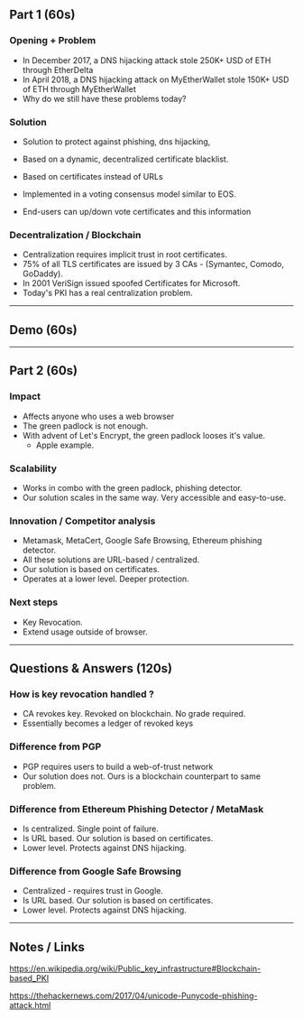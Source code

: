 Part 1 (60s)
------------------------
### Opening + Problem
* In December 2017, a DNS hijacking attack stole 250K+ USD of ETH through EtherDelta
* In April 2018, a DNS hijacking attack on MyEtherWallet stole 150K+ USD of ETH through MyEtherWallet
* Why do we still have these problems today?


### Solution
* Solution to protect against phishing, dns hijacking, 
* Based on a dynamic, decentralized certificate blacklist.
* Based on certificates instead of URLs

* Implemented in a voting consensus model similar to EOS.
* End-users can up/down vote certificates and this information

### Decentralization / Blockchain
* Centralization requires implicit trust in root certificates.
* 75% of all TLS certificates are issued by 3 CAs - (Symantec, Comodo, GoDaddy).
* In 2001 VeriSign issued spoofed Certificates for Microsoft.
* Today's PKI has a real centralization problem.

----------------------------
Demo (60s)
------------------------


----------------------------
Part 2 (60s)
------------------------

### Impact
* Affects anyone who uses a web browser
* The green padlock is not enough.
* With advent of Let's Encrypt, the green padlock looses it's value.
    * Apple example.




### Scalability
* Works in combo with the green padlock, phishing detector.
* Our solution scales in the same way. Very accessible and easy-to-use.


### Innovation / Competitor analysis
* Metamask, MetaCert, Google Safe Browsing, Ethereum phishing detector.
* All these solutions are URL-based / centralized.
* Our solution is based on certificates.
* Operates at a lower level. Deeper protection.

### Next steps
* Key Revocation.
* Extend usage outside of browser.

----------------------------
Questions & Answers (120s)
----------------------------

### How is key revocation handled ?
* CA revokes key. Revoked on blockchain. No grade required.
* Essentially becomes a ledger of revoked keys

### Difference from PGP
* PGP requires users to build a web-of-trust network
* Our solution does not. Ours is a blockchain counterpart to same problem.

### Difference from Ethereum Phishing Detector / MetaMask
* Is centralized. Single point of failure.
* Is URL based. Our solution is based on certificates. 
* Lower level. Protects against DNS hijacking.

### Difference from Google Safe Browsing
* Centralized - requires trust in Google.
* Is URL based. Our solution is based on certificates. 
* Lower level. Protects against DNS hijacking.

----------------------------
Notes / Links
----------------------------
https://en.wikipedia.org/wiki/Public_key_infrastructure#Blockchain-based_PKI

https://thehackernews.com/2017/04/unicode-Punycode-phishing-attack.html